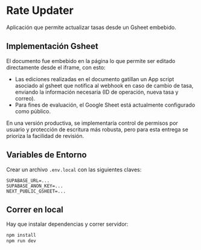 # Rate Updater

Aplicación que permite actualizar tasas desde un Gsheet embebido. 

## Implementación Gsheet

El documento fue embebido en la página lo que permite ser editado directamente desde el iframe, con esto:

- Las ediciones realizadas en el documento gatillan un App script asociado al gsheet que notifica al webhook en caso de cambio de tasa, enviando la información necesaria (ID de operación, nueva tasa y correo).
- Para fines de evaluación, el Google Sheet está actualmente configurado como público. 

En una versión productiva, se implementaría control de permisos por usuario y protección de escritura más robusta, pero para esta entrega se prioriza  la facilidad de revisión.

## Variables de Entorno
Crear un archivo `.env.local` con las siguientes claves:

```env
SUPABASE_URL=...
SUPABASE_ANON_KEY=...
NEXT_PUBLIC_GSHEET=...
```

## Correr en local

Hay que instalar dependencias y correr servidor:

```bash
npm install
npm run dev
```
